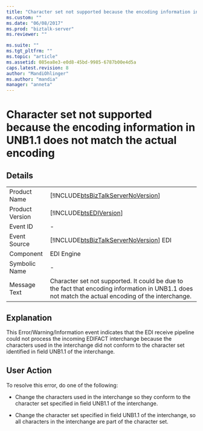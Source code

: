 ```yaml
---
title: "Character set not supported because the encoding information in UNB1.1 does not match the actual encoding | Microsoft Docs"
ms.custom: ""
ms.date: "06/08/2017"
ms.prod: "biztalk-server"
ms.reviewer: ""

ms.suite: ""
ms.tgt_pltfrm: ""
ms.topic: "article"
ms.assetid: 085ea8e3-e0d8-45bd-9985-6787b00e4d5a
caps.latest.revision: 8
author: "MandiOhlinger"
ms.author: "mandia"
manager: "anneta"
---
```

# Character set not supported because the encoding information in UNB1.1 does not match the actual encoding
## Details  
  
|                 |                                                                                                                                                     |
|-----------------|-----------------------------------------------------------------------------------------------------------------------------------------------------|
|  Product Name   |                                 [!INCLUDE[btsBizTalkServerNoVersion](../includes/btsbiztalkservernoversion-md.md)]                                  |
| Product Version |                                             [!INCLUDE[btsEDIVersion](../includes/btsediversion-md.md)]                                              |
|    Event ID     |                                                                          -                                                                          |
|  Event Source   |                               [!INCLUDE[btsBizTalkServerNoVersion](../includes/btsbiztalkservernoversion-md.md)] EDI                                |
|    Component    |                                                                     EDI Engine                                                                      |
|  Symbolic Name  |                                                                          -                                                                          |
|  Message Text   | Character set not supported. It could be due to the fact that encoding information in UNB1.1 does not match the actual encoding of the interchange. |
  
## Explanation  
 This Error/Warning/Information event indicates that the EDI receive pipeline could not process the incoming EDIFACT interchange because the characters used in the interchange did not conform to the character set identified in field UNB1.1 of the interchange.  
  
## User Action  
 To resolve this error, do one of the following:  
  
-   Change the characters used in the interchange so they conform to the character set specified in field UNB1.1 of the interchange.  
  
-   Change the character set specified in field UNB1.1 of the interchange, so all characters in the interchange are part of the character set.